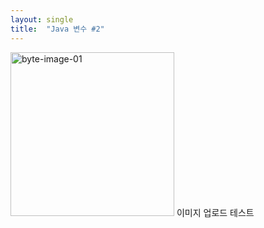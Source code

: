 ```yaml
---
layout: single
title:  "Java 변수 #2"
---
```

<img width="262" alt="byte-image-01" src="https://user-images.githubusercontent.com/97990285/150351715-e8b4b3ad-07f6-4cc9-ba03-e31278471eea.png">
이미지 업로드 테스트
